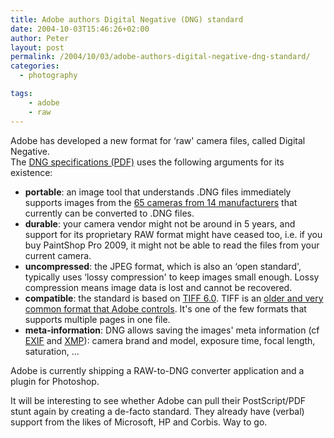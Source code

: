 ```yaml
---
title: Adobe authors Digital Negative (DNG) standard
date: 2004-10-03T15:46:26+02:00
author: Peter
layout: post
permalink: /2004/10/03/adobe-authors-digital-negative-dng-standard/
categories:
  - photography

tags:
    - adobe
    - raw
---
```

Adobe has developed a new format for &#8216;raw' camera files, called Digital Negative.  
The [DNG specifications (PDF)](http://www.adobe.com/products/dng/pdfs/dng_spec.pdf) uses the following arguments for its existence:

  * **portable**: an image tool that understands .DNG files immediately supports images from the [65 cameras from 14 manufacturers](http://www.adobe.com/products/photoshop/cameraraw.html) that currently can be converted to .DNG files. 
  * **durable**: your camera vendor might not be around in 5 years, and support for its proprietary RAW format might have ceased too, i.e. if you buy PaintShop Pro 2009, it might not be able to read the files from your current camera. 
  * **uncompressed**: the JPEG format, which is also an &#8216;open standard', typically uses &#8216;lossy compression' to keep images small enough. Lossy compression means image data is lost and cannot be recovered. 
  * **compatible**: the standard is based on [TIFF 6.0](http://home.earthlink.net/~ritter/tiff/). TIFF is an [older and very common format that Adobe controls](http://www.creativepro.com/story/news/21983.html). It's one of the few formats that supports multiple pages in one file. 
  * **meta-information**: DNG allows saving the images' meta information (cf [EXIF](http://www.exif.org/) and [XMP](http://www.adobe.com/products/xmp/main.html)): camera brand and model, exposure time, focal length, saturation, &#8230;

Adobe is currently shipping a RAW-to-DNG converter application and a plugin for Photoshop. 

It will be interesting to see whether Adobe can pull their PostScript/PDF stunt again by creating a de-facto standard. They already have (verbal) support from the likes of Microsoft, HP and Corbis. Way to go.
